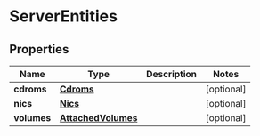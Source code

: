 

# ServerEntities

## Properties

| Name | Type | Description | Notes |
| ------------ | ------------- | ------------- | ------------- |
| **cdroms** | [**Cdroms**](Cdroms.md) |  |  [optional] |
| **nics** | [**Nics**](Nics.md) |  |  [optional] |
| **volumes** | [**AttachedVolumes**](AttachedVolumes.md) |  |  [optional] |


